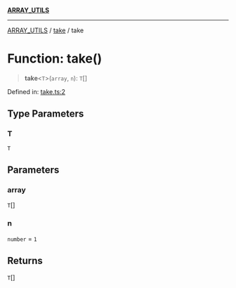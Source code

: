 [**ARRAY_UTILS**](../../README.md)

***

[ARRAY_UTILS](../../README.md) / [take](../README.md) / take

# Function: take()

> **take**\<`T`\>(`array`, `n`): `T`[]

Defined in: [take.ts:2](https://github.com/dailker/everyutil/blob/ed6336a7c6553ed095d55eb280ece446462248a8/src/array/take.ts#L2)

## Type Parameters

### T

`T`

## Parameters

### array

`T`[]

### n

`number` = `1`

## Returns

`T`[]
